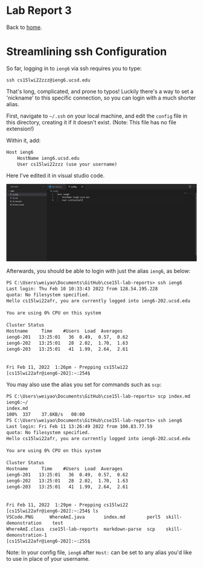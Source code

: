 Lab Report 3
============

Back to [home](../index).

# Streamlining ssh Configuration

So far, logging in to `ieng6` via ssh requires you to type:

```
ssh cs15lwi22zzz@ieng6.ucsd.edu
```

That's long, complicated, and prone to typos! Luckily there's a way to set a 'nickname' to this specific connection, so you can login with a much shorter alias.

First, navigate to `~/.ssh` on your local machine, and edit the `config` file in this directory, creating it if it doesn't exist. (Note: This file has no file extension!)

Within it, add:

```
Host ieng6
    HostName ieng6.ucsd.edu
    User cs15lwi22zzz (use your username)
```

Here I've edited it in visual studio code.

![Setting up the config file](config.PNG)

Afterwards, you should be able to login with just the alias `ieng6`, as below:

```
PS C:\Users\weiyao\Documents\GitHub\cse15l-lab-reports> ssh ieng6
Last login: Thu Feb 10 10:33:43 2022 from 128.54.195.228
quota: No filesystem specified.
Hello cs15lwi22afr, you are currently logged into ieng6-202.ucsd.edu

You are using 0% CPU on this system

Cluster Status 
Hostname     Time    #Users  Load  Averages  
ieng6-201   13:25:01   36  0.49,  0.57,  0.62
ieng6-202   13:25:01   28  2.02,  1.70,  1.63
ieng6-203   13:25:01   41  1.99,  2.64,  2.61


Fri Feb 11, 2022  1:26pm - Prepping cs15lwi22
[cs15lwi22afr@ieng6-202]:~:254$
```

You may also use the alias you set for commands such as `scp`:

```
PS C:\Users\weiyao\Documents\GitHub\cse15l-lab-reports> scp index.md ieng6:~/
index.md                                                                               100%  337    37.6KB/s   00:00     
PS C:\Users\weiyao\Documents\GitHub\cse15l-lab-reports> ssh ieng6
Last login: Fri Feb 11 13:26:49 2022 from 100.83.77.59
quota: No filesystem specified.
Hello cs15lwi22afr, you are currently logged into ieng6-202.ucsd.edu

You are using 0% CPU on this system

Cluster Status
Hostname     Time    #Users  Load  Averages
ieng6-201   13:25:01   36  0.49,  0.57,  0.62
ieng6-202   13:25:01   28  2.02,  1.70,  1.63
ieng6-203   13:25:01   41  1.99,  2.64,  2.61


Fri Feb 11, 2022  1:29pm - Prepping cs15lwi22
[cs15lwi22afr@ieng6-202]:~:254$ ls
VSCode.PNG      WhereAmI.java       index.md        perl5  skill-demonstration    test
WhereAmI.class  cse15l-lab-reports  markdown-parse  scp    skill-demonstration-1
[cs15lwi22afr@ieng6-202]:~:255$
```

Note: In your config file, `ieng6` after `Host:` can be set to any alias you'd like to use in place of your username.